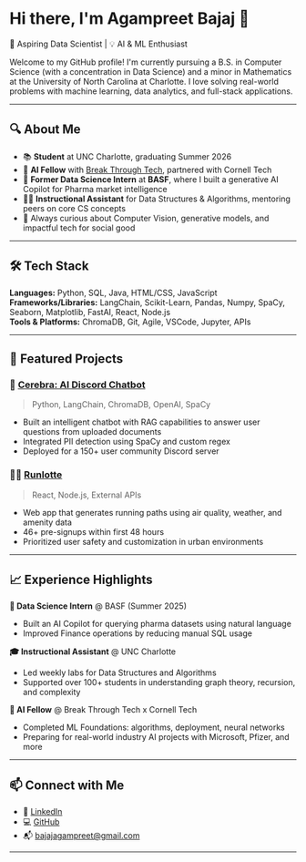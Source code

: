 # Hi there, I'm Agampreet Bajaj 👋

🚀 Aspiring Data Scientist | 💡 AI & ML Enthusiast

Welcome to my GitHub profile! I'm currently pursuing a B.S. in Computer Science (with a concentration in Data Science) and a minor in Mathematics at the University of North Carolina at Charlotte. I love solving real-world problems with machine learning, data analytics, and full-stack applications.

---

## 🔍 About Me

- 📚 **Student** at UNC Charlotte, graduating Summer 2026  
- 🧠 **AI Fellow** with [Break Through Tech](https://breakthroughtech.org/), partnered with Cornell Tech  
- 🤖 **Former Data Science Intern** at **BASF**, where I built a generative AI Copilot for Pharma market intelligence  
- 🧑‍🏫 **Instructional Assistant** for Data Structures & Algorithms, mentoring peers on core CS concepts  
- 💬 Always curious about Computer Vision, generative models, and impactful tech for social good

---

## 🛠️ Tech Stack

**Languages:** Python, SQL, Java, HTML/CSS, JavaScript  
**Frameworks/Libraries:** LangChain, Scikit-Learn, Pandas, Numpy, SpaCy, Seaborn, Matplotlib, FastAI, React, Node.js  
**Tools & Platforms:** ChromaDB, Git, Agile, VSCode, Jupyter, APIs

---

## 🌟 Featured Projects

### 🤖 [Cerebra: AI Discord Chatbot](https://github.com/AgsBajs)
> Python, LangChain, ChromaDB, OpenAI, SpaCy

- Built an intelligent chatbot with RAG capabilities to answer user questions from uploaded documents
- Integrated PII detection using SpaCy and custom regex
- Deployed for a 150+ user community Discord server

### 🏃‍♂️ [Runlotte](https://github.com/AgsBajs)
> React, Node.js, External APIs

- Web app that generates running paths using air quality, weather, and amenity data
- 46+ pre-signups within first 48 hours
- Prioritized user safety and customization in urban environments

---

## 📈 Experience Highlights

**🔬 Data Science Intern** @ BASF (Summer 2025)  
- Built an AI Copilot for querying pharma datasets using natural language  
- Improved Finance operations by reducing manual SQL usage  

**🎓 Instructional Assistant** @ UNC Charlotte  
- Led weekly labs for Data Structures and Algorithms  
- Supported over 100+ students in understanding graph theory, recursion, and complexity  

**🚀 AI Fellow** @ Break Through Tech x Cornell Tech  
- Completed ML Foundations: algorithms, deployment, neural networks  
- Preparing for real-world industry AI projects with Microsoft, Pfizer, and more

---

## 📫 Connect with Me

- 💼 [LinkedIn](https://www.linkedin.com/in/agampreet-bajaj)  
- 💻 [GitHub](https://github.com/AgsBajs)  
- 📬 bajajagampreet@gmail.com  

---
